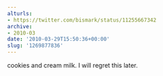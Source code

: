 ```yaml
---
alturls:
- https://twitter.com/bismark/status/11255667342
archive:
- 2010-03
date: '2010-03-29T15:50:36+00:00'
slug: '1269877836'
---
```


cookies and cream milk. I will regret this later.


